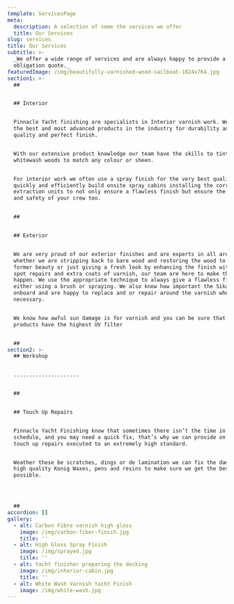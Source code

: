 ```yaml
---
template: ServicesPage
meta:
  description: A selection of some the services we offer
  title: Our Services
slug: services
title: Our Services
subtitle: >-
  _We offer a wide range of services and are always happy to provide a no
  obligation quote._
featuredImage: /img/beautifully-varnished-wood-sailboat-1024x764.jpg
section1: >-
  ## 


  ## Interior


  Pinnacle Yacht finishing are specialists in Interior varnish work. We use only
  the best and most advanced products in the industry for durability and high
  quality and perfect finish.


  With our extensive product knowledge our team have the skills to tint and
  whitewash woods to match any colour or sheen.


  For interior work we often use a spray finish for the very best quality. We
  quickly and efficiently build onsite spray cabins installing the correct
  extraction units to not only ensure a flawless finish but ensure the health
  and safety of your crew too.


  ## 


  ## Exterior


  We are very proud of our exterior finishes and are experts in all areas
  whether we are stripping back to bare wood and restoring the wood to its
  former beauty or just giving a fresh look by enhancing the finish with small
  spot repairs and extra coats of varnish, our team are here to make that
  happen. We use the appropriate technique to always give a flawless finish
  either using a brush or spraying. We also know how important the Sika work is
  onboard and are happy to replace and or repair around the varnish whenever
  necessary.


  We know how awful sun damage is for varnish and you can be sure that all our
  products have the highest UV filter


  ##
section2: >-
  ## Workshop


  .....................


  ## 


  ## Touch Up Repairs


  Pinnacle Yacht Finishing know that sometimes there isn’t the time in the
  schedule, and you may need a quick fix, that’s why we can provide on board
  touch up repairs executed to an extremely high standard.


  Weather these be scratches, dings or de lamination we can fix the damage using
  high quality Konig Waxes, pens and resins to make sure we get the best match
  possible. 




  ##
accordion: []
gallery:
  - alt: Carbon Fibre varnish high gloss
    image: /img/carbon-fiber-finsih.jpg
    title: ''
  - alt: High Gloss Spray Finish
    image: /img/sprayed.jpg
    title: ''
  - alt: Yacht finisher preparing the decking
    image: /img/interior-cabin.jpg
    title: ''
  - alt: White Wash Varnish Yacht Finish
    image: /img/white-wash.jpg
---
```


